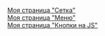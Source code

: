 [Моя страница "Сетка"](https://nastima.github.io/network/)  
[Моя страница "Меню"](https://nastima.github.io/network/project.html) <br>
[Моя страница "Кнопки на JS"](https://nastima.github.io/network/work.html)
